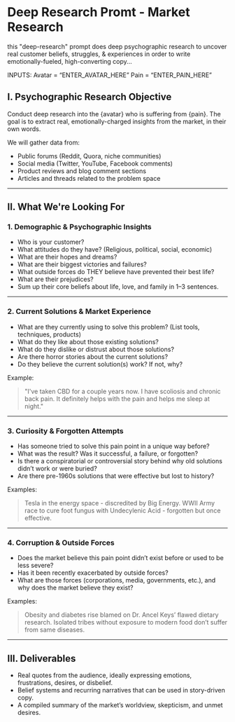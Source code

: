 # Deep Research Promt - Market Research

this "deep-research" prompt does deep psychographic research to uncover real customer beliefs, struggles, & experiences in order to write emotionally-fueled, high-converting copy...

INPUTS:
Avatar = “ENTER_AVATAR_HERE”
Pain = “ENTER_PAIN_HERE”

## I. Psychographic Research Objective

Conduct deep research into the {avatar} who is suffering from {pain}.
The goal is to extract real, emotionally-charged insights from the market, in their own words.

We will gather data from:

- Public forums (Reddit, Quora, niche communities)
- Social media (Twitter, YouTube, Facebook comments)
- Product reviews and blog comment sections
- Articles and threads related to the problem space

---

## II. What We're Looking For

### 1. Demographic & Psychographic Insights

- Who is your customer?
- What attitudes do they have? (Religious, political, social, economic)
- What are their hopes and dreams?
- What are their biggest victories and failures?
- What outside forces do THEY believe have prevented their best life?
- What are their prejudices?
- Sum up their core beliefs about life, love, and family in 1–3 sentences.

---

### 2. Current Solutions & Market Experience

- What are they currently using to solve this problem? (List tools, techniques, products)
- What do they like about those existing solutions?
- What do they dislike or distrust about those solutions?
- Are there horror stories about the current solutions?
- Do they believe the current solution(s) work? If not, why?

Example:
> "I've taken CBD for a couple years now. I have scoliosis and chronic back pain. It definitely helps with the pain and helps me sleep at night."

---

### 3. Curiosity & Forgotten Attempts

- Has someone tried to solve this pain point in a unique way before?
- What was the result? Was it successful, a failure, or forgotten?
- Is there a conspiratorial or controversial story behind why old solutions didn’t work or were buried?
- Are there pre-1960s solutions that were effective but lost to history?

Examples:
> Tesla in the energy space - discredited by Big Energy.
> WWII Army race to cure foot fungus with Undecylenic Acid - forgotten but once effective.

---

### 4. Corruption & Outside Forces

- Does the market believe this pain point didn’t exist before or used to be less severe?
- Has it been recently exacerbated by outside forces?
- What are those forces (corporations, media, governments, etc.), and why does the market believe they exist?

Examples:
> Obesity and diabetes rise blamed on Dr. Ancel Keys’ flawed dietary research.
> Isolated tribes without exposure to modern food don’t suffer from same diseases.

---

## III. Deliverables

- Real quotes from the audience, ideally expressing emotions, frustrations, desires, or disbelief.
- Belief systems and recurring narratives that can be used in story-driven copy.
- A compiled summary of the market’s worldview, skepticism, and unmet desires.
